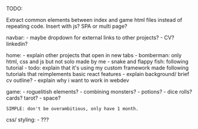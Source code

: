 TODO:

Extract common elements between index and game html files instead of repeating code. Insert with js? SPA or multi page?

navbar:
    - maybe dropdown for external links to other projects?
    - CV? linkedin?

home:
    - explain other projects that open in new tabs
        - bomberman: only html, css and js but not solo made by me
        - snake and flappy fish: following tutorial
        - todo: explain that it's using my custom framework made following tutorials that reimplements basic react features
    - explain background/ brief cv outline?
    - explain why i want to work in webdev

game:
    - roguelitish elements?
    - combining monsters?
    - potions?
    - dice rolls? cards? tarot?
    - space?

    SIMPLE: don't be overambitious, only have 1 month.

css/ styling:
    - ???
